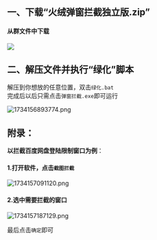 ## 一、下载“火绒弹窗拦截独立版.zip”
#### 从群文件中下载  
![](https://img.zeges.top/zOb6mX.png)  

## 二、解压文件并执行“绿化”脚本  

解压到你想放的任意位置，双击`绿化.bat`  
完成后以后只需点击`弹窗拦截.exe`即可运行  

![1734156893774.png](https://img.zeges.top/fCNT3r.png)  

## 附录：

**以拦截百度网盘登陆限制窗口为例**：

#### 1.打开软件，点击`截图拦截`  

![1734157091120.png](https://img.zeges.top/Np8SwJ.png)  

#### 2.选中需要拦截的窗口  

![1734157187129.png](https://img.zeges.top/GVk1wK.png)  

最后点击`确定`即可